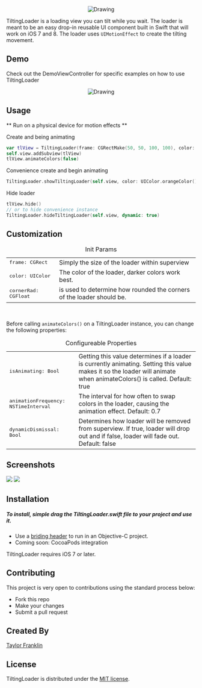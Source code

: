 <p align="center">
<img src="https://raw.githubusercontent.com/tfrank64/TiltingLoader/master/TiltingLoader/Images.xcassets/tiltingLogo.imageset/tiltingLogo.png"  alt="Drawing" /></p>


TiltingLoader is a loading view you can tilt while you wait. The loader is meant to be an easy drop-in reusable UI component built in Swift that will work on iOS 7 and 8. The loader uses `UIMotionEffect` to create the tilting movement.

## Demo

Check out the DemoViewController for specific examples on how to use TiltingLoader</br>
<p align="center">
<img src="https://raw.githubusercontent.com/tfrank64/TiltingLoader/master/repo_images/tiltingloadermotion.gif"  alt="Drawing" /></p>

## Usage
** Run on a physical device for motion effects **

Create and being animating
```swift
var tlView = TiltingLoader(frame: CGRectMake(50, 50, 100, 100), color: UIColor.purpleColor(), cornerRad: 0.0)
self.view.addSubview(tlView)
tlView.animateColors(false)
```
Convenience create and begin animating
```swift
TiltingLoader.showTiltingLoader(self.view, color: UIColor.orangeColor(), cornerRad: 0.0)
```
Hide loader
```swift
tlView.hide()
// or to hide convenience instance
TiltingLoader.hideTiltingLoader(self.view, dynamic: true)
```

## Customization

<table>
  <caption>Init Params</caption>
  <tr>
    <td><tt> frame: CGRect</tt></td>
    <td>Simply the size of the loader within superview</td>
  </tr>
    <tr>
    <td><tt> color: UIColor</tt></td>
    <td>The color of the loader, darker colors work best.</td>
  </tr>
    <tr>
    <td><tt> cornerRad: CGFloat</tt></td>
    <td>is used to determine how rounded the corners of the loader should be.</td>
  </tr>
 </table>
</br>

Before calling `animateColors()` on a TiltingLoader instance, you can change the following properties:
<table>
  <caption>Configureable Properties</caption>
  <tr>
    <td><tt>isAnimating: Bool</tt></td>
    <td>Getting this value determines if a loader is currently animating. Setting this value makes it so the loader will animate when animateColors() is called. Default: true</td>
  </tr>
  <tr>
    <td><tt>animationFrequency: NSTimeInterval</tt></td>
    <td>The interval for how often to swap colors in the loader, causing the animation effect. Default: 0.7</td>
  </tr>
  <tr>
    <td><tt>dynamicDismissal: Bool</tt></td>
    <td>Determines how loader will be removed from superview. If true, loader will drop out and if false, loader will fade out. Default: false</td>
  </tr>
</table>

## Screenshots

[![](https://raw.githubusercontent.com/tfrank64/TiltingLoader/master/repo_images/rectangular.png)](https://raw.githubusercontent.com/tfrank64/TiltingLoader/master/repo_images/rectangular.png)
[![](https://raw.githubusercontent.com/tfrank64/TiltingLoader/master/repo_images/largeRounded.png)](https://raw.githubusercontent.com/tfrank64/TiltingLoader/master/repo_images/largeRounded.png)

## Installation
##### To install, simple drag the TiltingLoader.swift file to your project and use it.
* Use a [briding header](https://developer.apple.com/library/prerelease/ios/documentation/Swift/Conceptual/BuildingCocoaApps/MixandMatch.html) to run in an Objective-C project.
* Coming soon: CocoaPods integration

TiltingLoader requires iOS 7 or later.

## Contributing

This project is very open to contributions using the standard process below:

* Fork this repo
* Make your changes
* Submit a pull request

## Created By
[Taylor Franklin](https://github.com/tfrank64)

## License
TiltingLoader is distributed under the [MIT license](https://github.com/tfrank64/TiltingLoader/blob/master/LICENSE).
